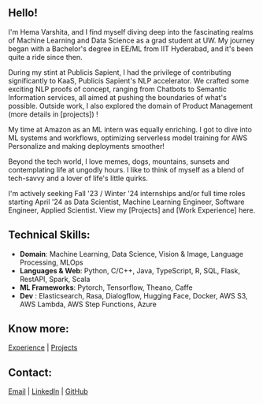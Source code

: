 ## Hello!

I'm Hema Varshita, and I find myself diving deep into the fascinating realms of Machine Learning and Data Science as a grad student at UW. My journey began with a Bachelor's degree in EE/ML from IIT Hyderabad, and it's been quite a ride since then. 

During my stint at Publicis Sapient, I had the privilege of contributing significantly to KaaS, Publicis Sapient's NLP accelerator. We crafted some exciting NLP proofs of concept, ranging from Chatbots to Semantic Information services, all aimed at pushing the boundaries of what's possible. Outside work, I also explored the domain of Product Management (more details in [projects]) ! 

My time at Amazon as an ML intern was equally enriching. I got to dive into  ML systems and workflows, optimizing serverless model training for AWS Personalize and making deployments smoother! 

Beyond the tech world, I love memes, dogs, mountains, sunsets and contemplating life at ungodly hours. I like to think of myself as a blend of tech-savvy and a lover of life's little quirks. 

I'm actively seeking Fall '23 / Winter '24 internships and/or full time roles starting April '24 as Data Scientist, Machine Learning Engineer, Software Engineer, Applied Scientist. View my [Projects] and [Work Experience] here. 


## Technical Skills: 

- **Domain**: Machine Learning, Data Science, Vision & Image, Language Processing, MLOps
- **Languages & Web**: Python, C/C++, Java, TypeScript, R, SQL, Flask, RestAPI, Spark, Scala
- **ML Frameworks**: Pytorch, Tensorflow, Theano, Caffe
- **Dev** : Elasticsearch, Rasa, Dialogflow, Hugging Face, Docker, AWS S3, AWS Lambda, AWS Step Functions, Azure

## Know more:
[Experience](experience.md#experience) | [Projects](projects.md#projects)


## Contact:
[Email](mailto:hmuppa@uw.edu) | [LinkedIn](https://www.linkedin.com/in/hema-varshita-m) | [GitHub](https://github.com/hvarshita)


